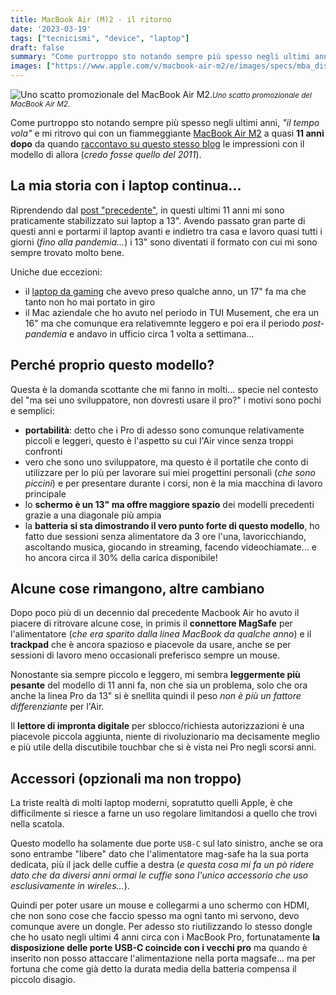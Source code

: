 ```yaml
---
title: MacBook Air (M)2 - il ritorno
date: '2023-03-19'
tags: ["tecnicismi", "device", "laptop"]
draft: false
summary: "Come purtroppo sto notando sempre più spesso negli ultimi anni, \"il tempo vola\" e mi ritrovo qui con un fiammeggiante MacBook Air M2 a quasi 11 anni dopo da quando raccontavo su questo stesso blog le impressioni con il modello di allora (credo fosse quello del 2011)."
images: ["https://www.apple.com/v/macbook-air-m2/e/images/specs/mba_display__bz3tou32mbiq_large_2x.jpg"]
---
```


![Uno scatto promozionale del MacBook Air M2.](https://www.apple.com/v/macbook-air-m2/e/images/specs/mba_display__bz3tou32mbiq_large_2x.jpg)<small>_Uno scatto promozionale del MacBook Air M2._</small>

Come purtroppo sto notando sempre più spesso negli ultimi anni, *"il tempo vola"* e mi ritrovo qui con un fiammeggiante [MacBook Air M2](https://www.apple.com/it/macbook-air-m2/) a quasi **11 anni dopo** da quando [raccontavo su questo stesso blog](/post/macbook-air) le impressioni con il modello di allora (*credo fosse quello del 2011*).

## La mia storia con i laptop continua...
Riprendendo dal [post "precedente"](/post/macbook-air#la-mia-storia-con-i-laptop-un-po-al-contrario), in questi ultimi 11 anni mi sono praticamente stabilizzato sui laptop a 13". Avendo passato gran parte di questi anni e portarmi il laptop avanti e indietro tra casa e lavoro quasi tutti i giorni (*fino alla pandemia...*) i 13" sono diventati il formato con cui mi sono sempre trovato molto bene.

Uniche due eccezioni: 
- il [laptop da gaming](/post/gaming-laptop) che avevo preso qualche anno, un 17" fa ma che tanto non ho mai portato in giro
- il Mac aziendale che ho avuto nel periodo in TUI Musement, che era un 16" ma che comunque era relativemnte leggero e poi era il periodo *post-pandemia* e andavo in ufficio circa 1 volta a settimana...

## Perché proprio questo modello?
Questa è la domanda scottante che mi fanno in molti... specie nel contesto del "ma sei uno sviluppatore, non dovresti usare il pro?" i motivi sono pochi e semplici:

* **portabilità**: detto che i Pro di adesso sono comunque relativamente piccoli e leggeri, questo è l'aspetto su cui l'Air vince senza troppi confronti
* vero che sono uno sviluppatore, ma questo è il portatile che conto di utilizzare per lo più per lavorare sui miei progettini personali (*che sono piccini*) e per presentare durante i corsi, non è la mia macchina di lavoro principale
* lo **schermo è un 13" ma offre maggiore spazio** dei modelli precedenti grazie a una diagonale più ampia
* la **batteria si sta dimostrando il vero punto forte di questo modello**, ho fatto due sessioni senza alimentatore da 3 ore l'una, lavoricchiando, ascoltando musica, giocando in streaming, facendo videochiamate... e ho ancora circa il 30% della carica disponibile!
## Alcune cose rimangono, altre cambiano
Dopo poco più di un decennio dal precedente Macbook Air ho avuto il piacere di ritrovare alcune cose, in primis il **connettore MagSafe** per l'alimentatore (*che era sparito dalla linea MacBook da qualche anno*) e il **trackpad** che è ancora spazioso e piacevole da usare, anche se per sessioni di lavoro meno occasionali preferisco sempre un mouse.

Nonostante sia sempre piccolo e leggero, mi sembra **leggermente più pesante** del modello di 11 anni fa, non che sia un problema, solo che ora anche la linea Pro da 13" si è snellita quindi il peso *non è più un fattore differenziante* per l'Air.

Il **lettore di impronta digitale** per sblocco/richiesta autorizzazioni è una piacevole piccola aggiunta, niente di rivoluzionario ma decisamente meglio e più utile della discutibile touchbar che si è vista nei Pro negli scorsi anni.

## Accessori (opzionali ma non troppo)
La triste realtà di molti laptop moderni, sopratutto quelli Apple, è che difficilmente si riesce a farne un uso regolare limitandosi a quello che trovi nella scatola.

Questo modello ha solamente due porte `USB-C` sul lato sinistro, anche se ora sono entrambe "libere" dato che l'alimentatore mag-safe ha la sua porta dedicata, più il jack delle cuffie a destra (*e questa cosa mi fa un pò ridere dato che da diversi anni ormai le cuffie sono l'unico accessorio che uso esclusivamente in wireles...*).

Quindi per poter usare un mouse e collegarmi a uno schermo con HDMI, che non sono cose che faccio spesso ma ogni tanto mi servono, devo comunque avere un dongle. Per adesso sto riutilizzando lo stesso dongle che ho usato negli ultimi 4 anni circa con i MacBook Pro, fortunatamente **la disposizione delle porte USB-C coincide con i vecchi pro** ma quando è inserito non posso attaccare l'alimentazione nella porta magsafe... ma per fortuna che come già detto la durata media della batteria compensa il piccolo disagio.